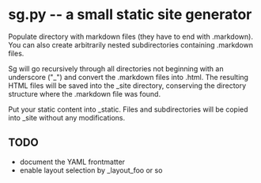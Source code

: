 # sg.py -- a small static site generator

Populate directory with markdown files (they have to end with
.markdown). You can also create arbitrarily nested subdirectories
containing .markdown files.

Sg will go recursively through all directories not beginning with an
underscore ("_") and convert the .markdown files into .html. The
resulting HTML files will be saved into the _site directory, conserving
the directory structure where the .markdown file was found.

Put your static content into _static. Files and subdirectories will be
copied into _site without any modifications.

## TODO

* document the YAML frontmatter
* enable layout selection by _layout_foo or so
